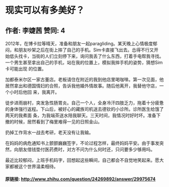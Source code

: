 # 现实可以有多美好？
## 作者: 李婕茜  赞同: 4
2012年，在博卡拉等晴天，准备和朋友一起paragliding。某天晚上心情极度郁闷，和朋友吵架之后在街上摔了自己的手机。Sim卡直接飞出去。怂得不行又开
始低头找卡，当街的人们立刻停下来，询问我丢了什么东西，打着手电帮我寻找。一个男生甚至拿出自己的手机，站在我的位置上，模拟我摔手机的姿势，猜想Sim卡可能出现
的位置。  
  
加都泰米尔区一家古董店。老板请住在附近的我到他店里喝咖啡。第一次见面，他居然拿出和德国情妇的合照，告诉我他婚外情故事。随后他离开，我替他守店，一个小时后他回
来，我离开。  
  
徒步进雨崩村，突发急性肠胃炎。自己一个人，全身冷汗四肢乏力，拖着十分疲惫的身体强行返程。下山后，被好心的藏族司机送去德钦的小诊所。诊所医生给饿了两天的我煮面
条，为我端茶送水陪我聊天。三天时间，我情况时好时坏。准备下撤的时候，居然看到了梅里难得一见的日照金山。  
  
扔掉工作背水一战去考研，老天没有让我输。  
  
在妈妈的病危通知书上颤颤巍巍签字，不论过程怎样，最终妈妈平安。由于事发突然，向朋友借钱垫付医药费时，对方不问为什么何时还，只问要多少够用吗。  
  
最近比较郁闷，上班手机码字，回想起这些瞬间，自己都会不自觉地笑起来。愿大家都被这个世界温柔相待。

#### 原链接: http://www.zhihu.com/question/24269892/answer/29975674